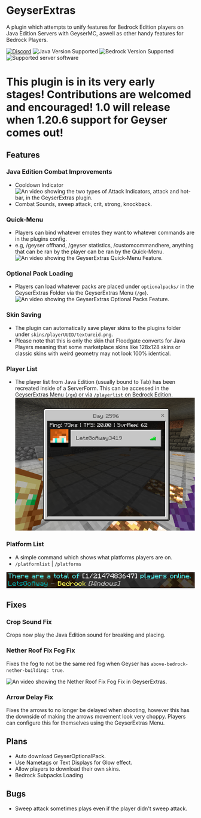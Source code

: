 
# GeyserExtras

A plugin which attempts to unify features for Bedrock Edition players on Java Edition Servers with GeyserMC, aswell as other handy features for Bedrock Players.

[![Discord](https://img.shields.io/discord/715685803040309310?logo=discord&logoColor=ffffff&label=discord&labelColor=5865F2&link=https%3A%2F%2Fdiscord.gg%2F2FfuShKQgy)](https://discord.gg/2FfuShKQgy)
![Java Version Supported](https://img.shields.io/badge/java-1.20.4-6F4E37)
![Bedrock Version Supported](https://img.shields.io/badge/bedrock-1.20.81-333333)
![Supported server software](https://img.shields.io/badge/spigot-velocity-333333)

# This plugin is in its very early stages! Contributions are welcomed and encouraged! 1.0 will release when 1.20.6 support for Geyser comes out!

## Features

### Java Edition Combat Improvements

- Cooldown Indicator![An video showing the two types of Attack Indicators, attack and hot-bar, in the GeyserExtras plugin.](https://github.com/GeyserExtras/GeyserExtras/blob/master/preview/indicator.gif?raw=true)
- Combat Sounds, sweep attack, crit, strong, knockback.
### Quick-Menu
- Players can bind whatever emotes they want to whatever commands are in the plugins config.
- e.g, /geyser offhand, /geyser statistics, /customcommandhere, anything that can be ran by the player can be ran by the Quick-Menu.
  ![An video showing the GeyserExtras Quick-Menu Feature.](https://github.com/GeyserExtras/GeyserExtras/blob/master/preview/quickmenu.gif?raw=true)
### Optional Pack Loading
- Players can load whatever packs are placed under `optionalpacks/` in the GeyserExtras Folder via the GeyserExtras Menu (`/ge`).
  ![An video showing the GeyserExtras Optional Packs Feature.](https://github.com/GeyserExtras/GeyserExtras/blob/master/preview/resourcepacks.gif?raw=true)
### Skin Saving
- The plugin can automatically save player skins to the plugins folder under `skins/playerUUID/textureid.png`.
- Please note that this is only the skin that Floodgate converts for Java Players meaning that some marketplace skins like 128x128 skins or classic skins with weird geometry may not look 100% identical.

### Player List
- The player list from Java Edition (usually bound to Tab) has been recreated inside of a ServerForm. This can be accessed in the GeyserExtras Menu (`/ge`) or via `/playerlist` on Bedrock Edition.
  ![An image showing the Player List in GeyserExtras.](https://github.com/GeyserExtras/GeyserExtras/blob/master/preview/playerlist.png?raw=true)

### Platform List
- A simple command which shows what platforms players are on.
- `/platformlist` | `/platforms`

![An image showing the Platform List in GeyserExtras.](https://github.com/GeyserExtras/GeyserExtras/blob/master/preview/platformslist.png?raw=true)
## Fixes

### Crop Sound Fix

Crops now play the Java Edition sound for breaking and placing.

### Nether Roof Fix Fog Fix

Fixes the fog to not be the same red fog when Geyser has `above-bedrock-nether-building: true`.

![An video showing the Nether Roof Fix Fog Fix in GeyserExtras.](https://github.com/GeyserExtras/GeyserExtras/blob/master/preview/netherrooffixfogfix.gif?raw=true)

### Arrow Delay Fix

Fixes the arrows to no longer be delayed when shooting, however this has the downside of making the arrows movement look very choppy. Players can configure this for themselves using the GeyserExtras Menu.

## Plans
- Auto download GeyserOptionalPack.
- Use Nametags or Text Displays for Glow effect.
- Allow players to download their own skins.
- Bedrock Subpacks Loading
## Bugs
- Sweep attack sometimes plays even if the player didn't sweep attack.
